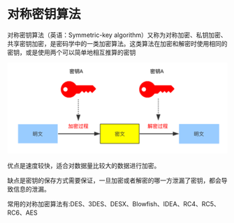 # 对称密钥算法

对称密钥算法（英语：Symmetric-key algorithm）又称为对称加密、私钥加密、共享密钥加密，是密码学中的一类加密算法。这类算法在加密和解密时使用相同的密钥，或是使用两个可以简单地相互推算的密钥

![对称密钥算法](symmetric.png)

优点是速度较快，适合对数据量比较大的数据进行加密。

缺点是密钥的保存方式需要保证，一旦加密或者解密的哪一方泄漏了密钥，都会导致信息的泄漏。

常用的对称加密算法有:DES、3DES、DESX、Blowfish、IDEA、RC4、RC5、RC6、AES